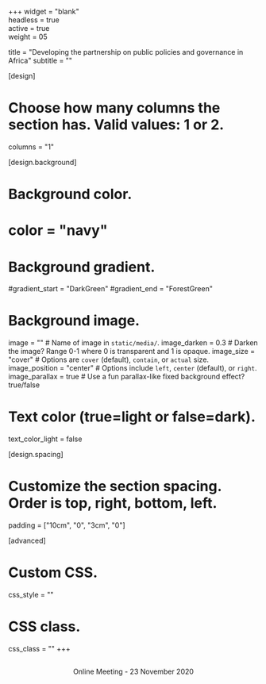 +++
widget = "blank"  
headless = true  
active = true  
weight = 05  

title = "Developing the partnership on public policies and governance in Africa"
subtitle = ""

[design]
  # Choose how many columns the section has. Valid values: 1 or 2.
  columns = "1"

[design.background]
  # Background color.
  # color = "navy"
  
  # Background gradient.
  #gradient_start = "DarkGreen"
  #gradient_end = "ForestGreen"
  
  # Background image.
  image = ""  # Name of image in `static/media/`.
  image_darken = 0.3  # Darken the image? Range 0-1 where 0 is transparent and 1 is opaque.
  image_size = "cover"  #  Options are `cover` (default), `contain`, or `actual` size.
  image_position = "center"  # Options include `left`, `center` (default), or `right`.
  image_parallax = true  # Use a fun parallax-like fixed background effect? true/false
  
  # Text color (true=light or false=dark).
  text_color_light = false

[design.spacing]
  # Customize the section spacing. Order is top, right, bottom, left.
  padding = ["10cm", "0", "3cm", "0"]

[advanced]
 # Custom CSS. 
 css_style = ""
 
 # CSS class.
 css_class = ""
+++

## 

<div font-size:x-large; style="text-align:center">Online Meeting - 23 November 2020</div>